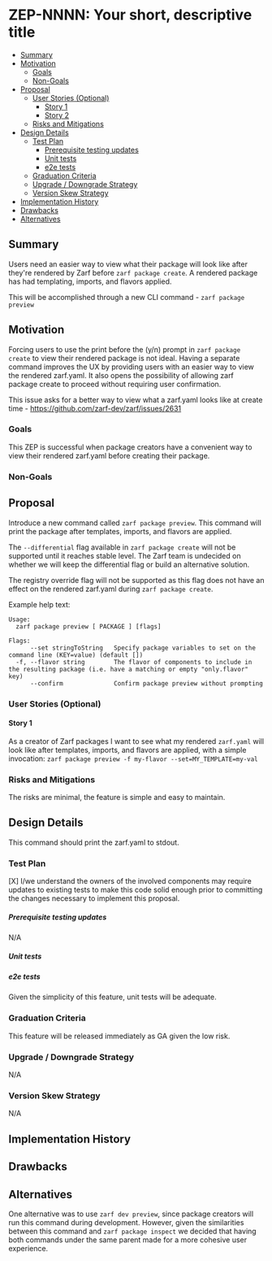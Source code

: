<!--
**Note:** When your ZEP is complete, all of these comment blocks should be removed.

To get started with this template:

- [ ] **Create an issue in zarf-dev/proposals.**
  When creating a proposal issue, complete all fields in that template. One of
  the fields asks for a link to the ZEP, which you can leave blank until the ZEP
  is filed. Then, go back and add the link.
- [ ] **Make a copy of this template directory.**
  Name it `NNNN-short-descriptive-title`, where `NNNN` is the issue number
  (with no leading zeroes).
- [ ] **Fill out as much of the zep.yaml file as you can.**
  At minimum, complete the "Title", "Authors", "Status", and date-related fields.
- [ ] **Fill out this file as best you can.**
  Focus on the "Summary" and "Motivation" sections first. If you've already discussed
  the idea with the Technical Steering Committee, this part should be easier.
- [ ] **Create a PR for this ZEP.**
  Assign it to members of the Technical Steering Committee who are sponsoring this process.
- [ ] **Merge early and iterate.**
  Don’t get bogged down in the details—focus on getting the goals clarified and the
  ZEP merged quickly. You can fill in the specifics incrementally in later PRs.

Just because a ZEP is merged doesn't mean it's complete or approved. Any ZEP marked
as `provisional` is a working document and subject to change. You can mark unresolved
sections like this:

```
<<[UNRESOLVED optional short context or usernames ]>>
Stuff that is being argued.
<<[/UNRESOLVED]>>
```

When editing ZEPs, aim for focused, single-topic PRs to keep discussions clear. If
you disagree with a section, open a new PR with suggested changes.

Each ZEP covers one "feature" or "enhancement" throughout its lifecycle. You don’t
need a new ZEP for moving from beta to GA. If new details emerge, edit the existing
ZEP. Once a feature is "implemented", major changes should go in new ZEPs.

The latest instructions for this template can be found in [this repo](/NNNN-zep-template/README.md).

**Note:** PRs to move a ZEP to `implementable`, or significant changes to an
`implementable` ZEP, must be approved by all ZEP approvers. If an approver is no
longer appropriate, updates to the list must be approved by the remaining approvers.
-->

# ZEP-NNNN: Your short, descriptive title

<!--
Keep the title short simple and descriptive. It should clearly convey what
the ZEP is going to cover.
-->

<!--
A table of contents helps reviewers quickly navigate the ZEP and highlights
any additional information provided beyond the standard ZEP template.
-->

<!-- toc -->
- [Summary](#summary)
- [Motivation](#motivation)
  - [Goals](#goals)
  - [Non-Goals](#non-goals)
- [Proposal](#proposal)
  - [User Stories (Optional)](#user-stories-optional)
    - [Story 1](#story-1)
    - [Story 2](#story-2)
  - [Risks and Mitigations](#risks-and-mitigations)
- [Design Details](#design-details)
  - [Test Plan](#test-plan)
      - [Prerequisite testing updates](#prerequisite-testing-updates)
      - [Unit tests](#unit-tests)
      - [e2e tests](#e2e-tests)
  - [Graduation Criteria](#graduation-criteria)
  - [Upgrade / Downgrade Strategy](#upgrade--downgrade-strategy)
  - [Version Skew Strategy](#version-skew-strategy)
- [Implementation History](#implementation-history)
- [Drawbacks](#drawbacks)
- [Alternatives](#alternatives)
<!-- /toc -->

## Summary

<!--
This section is key for creating high-quality, user-focused documentation
like release notes or a roadmap. You should gather this info before
implementation starts to keep the focus on development, not writing. ZEP
editors should ensure the `Summary` is clear and useful for a broad audience.

A good summary should be at least a paragraph long.

Follow the [documentation style guide] for this section and the rest of the ZEP.
Keep line lengths reasonable to make it easier for reviewers to provide
feedback and reduce unnecessary changes.

[documentation style guide]: https://docs.zarf.dev/contribute/style-guide/
-->

Users need an easier way to view what their package will look like after they're rendered by Zarf before `zarf package create`. A rendered package has had templating, imports, and flavors applied. 

This will be accomplished through a new CLI command - `zarf package preview`

## Motivation

<!--
This section is for explicitly listing the motivation, goals, and non-goals of
this ZEP.  Describe why the change is important and the benefits to users. You
can also optionally include links to [experience reports], [community slacks],
or other references to show the community's interest in the ZEP.

[experience reports]: https://go.dev/wiki/ExperienceReports
[openssf slack]: https://openssf.slack.com/archives/C07AKUMBDMJ
[kubernetes slack]: https://kubernetes.slack.com/archives/C03B6BJAUJ3
-->

Forcing users to use the print before the (y/n) prompt in `zarf package create` to view their rendered package is not ideal. Having a separate command improves the UX by providing users with an easier way to view the rendered zarf.yaml. It also opens the possibility of allowing zarf package create to proceed without requiring user confirmation.

This issue asks for a better way to view what a zarf.yaml looks like at create time - https://github.com/zarf-dev/zarf/issues/2631

### Goals

<!--
List the specific goals of the ZEP. What is it trying to achieve? How will we
know that this has succeeded?
-->

This ZEP is successful when package creators have a convenient way to view their rendered zarf.yaml before creating their package.

### Non-Goals

<!--
What is out of scope for this ZEP? Listing non-goals helps to focus discussion
and make progress.
-->

## Proposal

<!--
This is where you explain the specifics of the proposal. Provide enough detail
for reviewers to clearly understand what you're proposing, but avoid including
too many specifics like API designs or implementation details. Focus on the
desired outcome and how success will be measured. The "Design Details" section
below is for the real nitty-gritty.
-->

Introduce a new command called `zarf package preview`. This command will print the package after templates, imports, and flavors are applied.

The `--differential` flag available in `zarf package create` will not be supported until it reaches stable level. The Zarf team is undecided on whether we will keep the differential flag or build an alternative solution.

The registry override flag will not be supported as this flag does not have an effect on the rendered zarf.yaml during `zarf package create`. 

Example help text: 
```
Usage:
  zarf package preview [ PACKAGE ] [flags]

Flags:
      --set stringToString   Specify package variables to set on the command line (KEY=value) (default [])
  -f, --flavor string        The flavor of components to include in the resulting package (i.e. have a matching or empty "only.flavor" key)
      --confirm              Confirm package preview without prompting
```

### User Stories (Optional)

<!--
Detail the things that people will be able to do if this ZEP is implemented.
Include as much detail as possible so that people can understand the "how" of
the system. The goal here is to make this feel real for users without getting
bogged down.
-->

#### Story 1

As a creator of Zarf packages I want to see what my rendered `zarf.yaml` will look like after templates, imports, and flavors are applied, with a simple invocation: `zarf package preview -f my-flavor --set=MY_TEMPLATE=my-val`

### Risks and Mitigations

<!--
What are the risks of this proposal, and how do we mitigate? Think broadly.
For example, consider both security and how this will impact the larger
Zarf ecosystem.

How will security be reviewed, and by whom?

How will UX be reviewed, and by whom?
-->

The risks are minimal, the feature is simple and easy to maintain. 

## Design Details

<!--
This section should contain enough information that the specifics of your
change are understandable. This may include API specs (though not always
required) or even code snippets. If there's any ambiguity about HOW your
proposal will be implemented, this is the place to discuss that.
-->

This command should print the zarf.yaml to stdout.

### Test Plan

<!--
**Note:** *Not required until targeted at a release.*
The goal is to ensure that we don't accept proposals with inadequate testing.

All code is expected to have adequate tests (eventually with coverage
expectations). Please adhere to the [Zarf testing guidelines][testing-guidelines]
when drafting this test plan.

[testing-guidelines]: https://docs.zarf.dev/contribute/testing/
-->

[X] I/we understand the owners of the involved components may require updates to
existing tests to make this code solid enough prior to committing the changes necessary
to implement this proposal.

##### Prerequisite testing updates

<!--
Based on reviewers feedback describe what additional tests need to be added prior
implementing this enhancement to ensure the enhancements have also solid foundations.
-->

N/A

##### Unit tests

<!--
In principle every added code should have complete unit test coverage, so providing
the exact set of tests will not bring additional value.
However, if complete unit test coverage is not possible, explain the reason of it
together with explanation why this is acceptable.
-->

<!--
Additionally, for Alpha try to enumerate the core package you will be touching
to implement this enhancement and provide the current unit coverage for those
in the form of:
- <package>: <date> - <current test coverage>
The data can be easily read from:
https://app.codecov.io/gh/zarf-dev/zarf


This can inform certain test coverage improvements that we want to do before
extending the production code to implement this enhancement.
-->

##### e2e tests

<!--
This question should be filled when targeting a release.
For Alpha, describe what tests will be added to ensure proper quality of the enhancement.

For Beta and GA, add links to the created E2E test(s) if applicable

We expect no non-infra related flakes in the last month as a GA graduation criteria.
-->

Given the simplicity of this feature, unit tests will be adequate. 

### Graduation Criteria

<!--
**Note:** *Not required until you're targeting a release.*

Define what needs to happen for this feature to move from alpha to beta to GA
(General Availability). Focus on key signals or criteria that show the feature
is ready for each stage.

Consider the following stages when setting graduation criteria:
- Alpha: Feature is behind a feature flag, basic tests in place.
- Beta: Gather feedback from users, complete core features, add more tests.
- GA: Prove real-world usage, complete rigorous testing, gather feedback.

In general, features should wait at least two releases between Beta and GA to
allow time for feedback. For features moving to GA, include conformance tests
to ensure stability and compatibility.

#### Deprecation
If this feature will eventually be deprecated, plan for it:
- Announce deprecation and support policy.
- Wait at least two versions before fully removing it.
-->

This feature will be released immediately as GA given the low risk.

### Upgrade / Downgrade Strategy

<!--
If applicable, how will the component be upgraded and downgraded? Make sure
this is in the test plan.

Consider the following in developing an upgrade/downgrade strategy for this
proposal:
- What changes (in invocations, configurations, API use, etc.) is an existing
  package definition or deployment required to make on upgrade, in order to
  maintain previous behavior?
- What changes (in invocations, configurations, API use, etc.) is an existing
  package definition or deployment required to make on upgrade, in order to
  make use of the proposal?
-->

N/A

### Version Skew Strategy

<!--
If applicable, how will the component handle version skew with other
components? What are the guarantees? Make sure this is in the test plan.

Consider the following in developing a version skew strategy for this
proposal:
- Does this proposal involve coordinating behavior between components?
  - (i.e. the Zarf Agent and CLI? The init package and the CLI?)
-->

N/A

## Implementation History

<!--
Major milestones in the lifecycle of a ZEP should be tracked in this section.
Major milestones might include:
- the `Summary` and `Motivation` sections being merged, signaling acceptance of the ZEP
- the `Proposal` section being merged, signaling agreement on a proposed design
- the date implementation started
- the first Kubernetes release where an initial version of the ZEP was available
- the version of Kubernetes where the ZEP graduated to general availability
- when the ZEP was retired or superseded
-->

## Drawbacks

<!--
Why should this ZEP _not_ be implemented?
-->

## Alternatives

<!--
What other approaches did you consider, and why did you rule them out? These do
not need to be as detailed as the proposal, but should include enough
information to express the idea and why it was not acceptable.
-->

One alternative was to use `zarf dev preview`, since package creators will run this command during development. However, given the similarities between this command and `zarf package inspect` we decided that having both commands under the same parent made for a more cohesive user experience.
